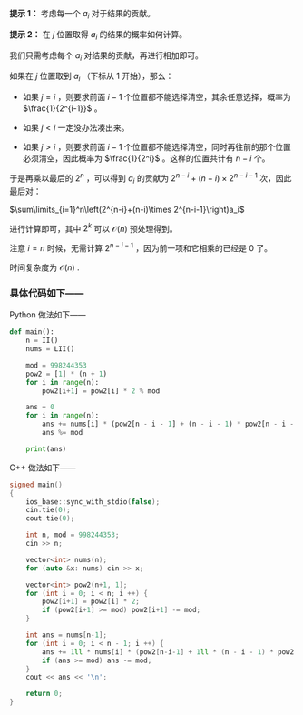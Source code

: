 **提示 1：** 考虑每一个 $a_i$ 对于结果的贡献。

**提示 2：** 在 $j$ 位置取得 $a_i$ 的结果的概率如何计算。

我们只需考虑每个 $a_i$ 对结果的贡献，再进行相加即可。

如果在 $j$ 位置取到 $a_i$ （下标从 $1$ 开始），那么：

- 如果 $j=i$ ，则要求前面 $i-1$ 个位置都不能选择清空，其余任意选择，概率为 $\frac{1}{2^{i-1}}$ 。

- 如果 $j\lt i$ 一定没办法凑出来。

- 如果 $j\gt i$ ，则要求前面 $i-1$ 个位置都不能选择清空，同时再往前的那个位置必须清空，因此概率为 $\frac{1}{2^i}$ 。这样的位置共计有 $n-i$ 个。

于是再乘以最后的 $2^n$ ，可以得到 $a_i$ 的贡献为 $2^{n-i}+(n-i)\times 2^{n-i-1}$ 次，因此最后对：

$\sum\limits_{i=1}^n\left(2^{n-i}+(n-i)\times 2^{n-i-1}\right)a_i$

进行计算即可，其中 $2^k$ 可以 $\mathcal{O}(n)$ 预处理得到。

注意 $i=n$ 时候，无需计算 $2^{n-i-1}$ ，因为前一项和它相乘的已经是 $0$ 了。

时间复杂度为 $\mathcal{O}(n)$ .

### 具体代码如下——

Python 做法如下——

```Python []
def main():
    n = II()
    nums = LII()

    mod = 998244353
    pow2 = [1] * (n + 1)
    for i in range(n):
        pow2[i+1] = pow2[i] * 2 % mod

    ans = 0
    for i in range(n):
        ans += nums[i] * (pow2[n - i - 1] + (n - i - 1) * pow2[n - i - 2]) % mod
        ans %= mod

    print(ans)
```

C++ 做法如下——

```cpp []
signed main()
{
    ios_base::sync_with_stdio(false);
    cin.tie(0);
    cout.tie(0);

    int n, mod = 998244353;
    cin >> n;

    vector<int> nums(n);
    for (auto &x: nums) cin >> x;

    vector<int> pow2(n+1, 1);
    for (int i = 0; i < n; i ++) {
        pow2[i+1] = pow2[i] * 2;
        if (pow2[i+1] >= mod) pow2[i+1] -= mod;
    }

    int ans = nums[n-1];
    for (int i = 0; i < n - 1; i ++) {
        ans += 1ll * nums[i] * (pow2[n-i-1] + 1ll * (n - i - 1) * pow2[n-i-2] % mod) % mod;
        if (ans >= mod) ans -= mod;
    }
    cout << ans << '\n';

    return 0;
}
```
